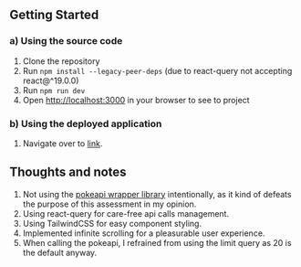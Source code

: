 ## Getting Started

### a) Using the source code
1. Clone the repository
2. Run ```npm install --legacy-peer-deps``` (due to react-query not accepting react@^19.0.0)
3. Run ```npm run dev```
4. Open [http://localhost:3000](http://localhost:3000) in your browser to see to project

### b) Using the deployed application
1. Navigate over to [link]().

## Thoughts and notes
1. Not using the [pokeapi wrapper library](https://github.com/Gabb-c/pokenode-ts) intentionally, as it kind of defeats the purpose of this assessment in my opinion.
2. Using react-query for care-free api calls management.
3. Using TailwindCSS for easy component styling.
4. Implemented infinite scrolling for a pleasurable user experience.
5. When calling the pokeapi, I refrained from using the limit query as 20 is the default anyway.